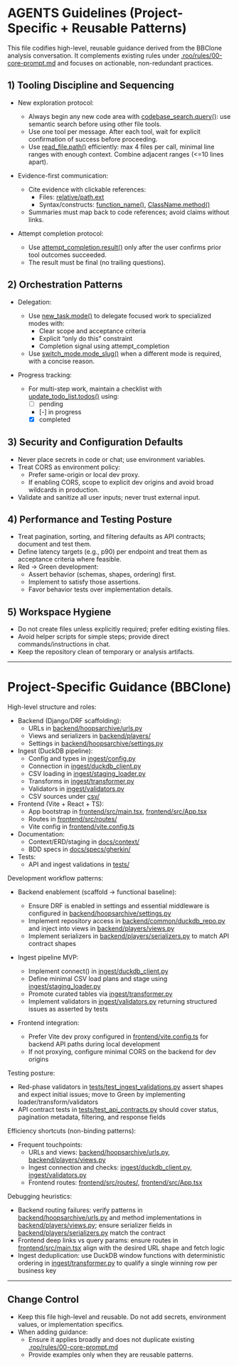 # AGENTS Guidelines (Project-Specific + Reusable Patterns)

This file codifies high-level, reusable guidance derived from the BBClone analysis conversation. It complements existing rules under [.roo/rules/00-core-prompt.md](.roo/rules/00-core-prompt.md) and focuses on actionable, non-redundant practices.

## 1) Tooling Discipline and Sequencing

- New exploration protocol:
  - Always begin any new code area with [codebase_search.query()](.): use semantic search before using other file tools.
  - Use one tool per message. After each tool, wait for explicit confirmation of success before proceeding.
  - Use [read_file.path()](.) efficiently: max 4 files per call, minimal line ranges with enough context. Combine adjacent ranges (<=10 lines apart).

- Evidence-first communication:
  - Cite evidence with clickable references:
    - Files: [relative/path.ext](relative/path.ext)
    - Syntax/constructs: [function_name()](relative/path.ext:line), [ClassName.method()](relative/path.ext:line)
  - Summaries must map back to code references; avoid claims without links.

- Attempt completion protocol:
  - Use [attempt_completion.result()](.) only after the user confirms prior tool outcomes succeeded.
  - The result must be final (no trailing questions).

## 2) Orchestration Patterns

- Delegation:
  - Use [new_task.mode()](.) to delegate focused work to specialized modes with:
    - Clear scope and acceptance criteria
    - Explicit “only do this” constraint
    - Completion signal using attempt_completion
  - Use [switch_mode.mode_slug()](.) when a different mode is required, with a concise reason.

- Progress tracking:
  - For multi-step work, maintain a checklist with [update_todo_list.todos()](.) using:
    - [ ] pending
    - [-] in progress
    - [x] completed

## 3) Security and Configuration Defaults

- Never place secrets in code or chat; use environment variables.
- Treat CORS as environment policy:
  - Prefer same-origin or local dev proxy.
  - If enabling CORS, scope to explicit dev origins and avoid broad wildcards in production.
- Validate and sanitize all user inputs; never trust external input.

## 4) Performance and Testing Posture

- Treat pagination, sorting, and filtering defaults as API contracts; document and test them.
- Define latency targets (e.g., p90) per endpoint and treat them as acceptance criteria where feasible.
- Red → Green development:
  - Assert behavior (schemas, shapes, ordering) first.
  - Implement to satisfy those assertions.
  - Favor behavior tests over implementation details.

## 5) Workspace Hygiene

- Do not create files unless explicitly required; prefer editing existing files.
- Avoid helper scripts for simple steps; provide direct commands/instructions in chat.
- Keep the repository clean of temporary or analysis artifacts.

---

# Project-Specific Guidance (BBClone)

High-level structure and roles:
- Backend (Django/DRF scaffolding):
  - URLs in [backend/hoopsarchive/urls.py](backend/hoopsarchive/urls.py)
  - Views and serializers in [backend/players/](backend/players/)
  - Settings in [backend/hoopsarchive/settings.py](backend/hoopsarchive/settings.py)
- Ingest (DuckDB pipeline):
  - Config and types in [ingest/config.py](ingest/config.py)
  - Connection in [ingest/duckdb_client.py](ingest/duckdb_client.py)
  - CSV loading in [ingest/staging_loader.py](ingest/staging_loader.py)
  - Transforms in [ingest/transformer.py](ingest/transformer.py)
  - Validators in [ingest/validators.py](ingest/validators.py)
  - CSV sources under [csv/](csv/)
- Frontend (Vite + React + TS):
  - App bootstrap in [frontend/src/main.tsx](frontend/src/main.tsx), [frontend/src/App.tsx](frontend/src/App.tsx)
  - Routes in [frontend/src/routes/](frontend/src/routes/)
  - Vite config in [frontend/vite.config.ts](frontend/vite.config.ts)
- Documentation:
  - Context/ERD/staging in [docs/context/](docs/context/)
  - BDD specs in [docs/specs/gherkin/](docs/specs/gherkin/)
- Tests:
  - API and ingest validations in [tests/](tests/)

Development workflow patterns:
- Backend enablement (scaffold → functional baseline):
  - Ensure DRF is enabled in settings and essential middleware is configured in [backend/hoopsarchive/settings.py](backend/hoopsarchive/settings.py)
  - Implement repository access in [backend/common/duckdb_repo.py](backend/common/duckdb_repo.py) and inject into views in [backend/players/views.py](backend/players/views.py)
  - Implement serializers in [backend/players/serializers.py](backend/players/serializers.py) to match API contract shapes

- Ingest pipeline MVP:
  - Implement connect() in [ingest/duckdb_client.py](ingest/duckdb_client.py)
  - Define minimal CSV load plans and stage using [ingest/staging_loader.py](ingest/staging_loader.py)
  - Promote curated tables via [ingest/transformer.py](ingest/transformer.py)
  - Implement validators in [ingest/validators.py](ingest/validators.py) returning structured issues as asserted by tests

- Frontend integration:
  - Prefer Vite dev proxy configured in [frontend/vite.config.ts](frontend/vite.config.ts) for backend API paths during local development
  - If not proxying, configure minimal CORS on the backend for dev origins

Testing posture:
- Red-phase validators in [tests/test_ingest_validations.py](tests/test_ingest_validations.py) assert shapes and expect initial issues; move to Green by implementing loader/transform/validators
- API contract tests in [tests/test_api_contracts.py](tests/test_api_contracts.py) should cover status, pagination metadata, filtering, and response fields

Efficiency shortcuts (non-binding patterns):
- Frequent touchpoints:
  - URLs and views: [backend/hoopsarchive/urls.py](backend/hoopsarchive/urls.py), [backend/players/views.py](backend/players/views.py)
  - Ingest connection and checks: [ingest/duckdb_client.py](ingest/duckdb_client.py), [ingest/validators.py](ingest/validators.py)
  - Frontend routes: [frontend/src/routes/](frontend/src/routes/), [frontend/src/App.tsx](frontend/src/App.tsx)

Debugging heuristics:
- Backend routing failures: verify patterns in [backend/hoopsarchive/urls.py](backend/hoopsarchive/urls.py) and method implementations in [backend/players/views.py](backend/players/views.py); ensure serializer fields in [backend/players/serializers.py](backend/players/serializers.py) match the contract
- Frontend deep links vs query params: ensure routes in [frontend/src/main.tsx](frontend/src/main.tsx) align with the desired URL shape and fetch logic
- Ingest deduplication: use DuckDB window functions with deterministic ordering in [ingest/transformer.py](ingest/transformer.py) to qualify a single winning row per business key

---

## Change Control

- Keep this file high-level and reusable. Do not add secrets, environment values, or implementation specifics.
- When adding guidance:
  - Ensure it applies broadly and does not duplicate existing [.roo/rules/00-core-prompt.md](.roo/rules/00-core-prompt.md)
  - Provide examples only when they are reusable patterns.